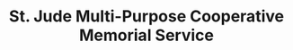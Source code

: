 ---
title: "St. Jude Multi-Purpose Cooperative Memorial Service"
url: /lucena/st-jude-multi-purpose-cooperative-memorial-service/
shop: Bestattungen
---